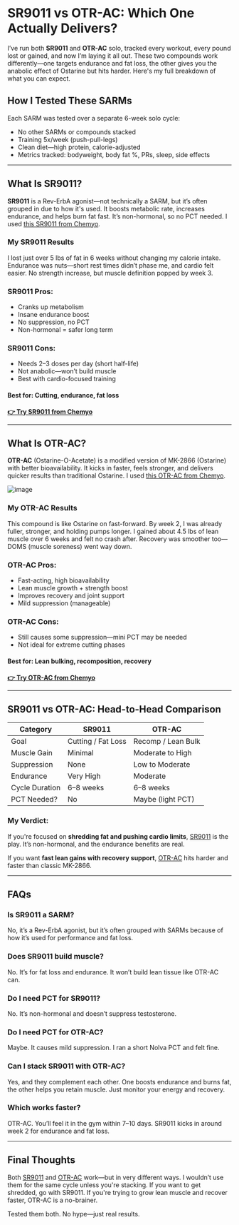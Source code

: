 <h1>SR9011 vs OTR-AC: Which One Actually Delivers?</h1>

<p>I’ve run both <strong>SR9011</strong> and <strong>OTR-AC</strong> solo, tracked every workout, every pound lost or gained, and now I’m laying it all out. These two compounds work differently—one targets endurance and fat loss, the other gives you the anabolic effect of Ostarine but hits harder. Here's my full breakdown of what you can expect.</p>

<h2>How I Tested These SARMs</h2>
<p>Each SARM was tested over a separate 6-week solo cycle:</p>
<ul>
  <li>No other SARMs or compounds stacked</li>
  <li>Training 5x/week (push-pull-legs)</li>
  <li>Clean diet—high protein, calorie-adjusted</li>
  <li>Metrics tracked: bodyweight, body fat %, PRs, sleep, side effects</li>
</ul>

<hr>

<h2>What Is SR9011?</h2>
<p><strong>SR9011</strong> is a Rev-ErbA agonist—not technically a SARM, but it’s often grouped in due to how it's used. It boosts metabolic rate, increases endurance, and helps burn fat fast. It’s non-hormonal, so no PCT needed. I used <a href="https://www.chemyo.com/sr9011/?campaign=github&ref=166" target="_blank" rel="nofollow">this SR9011 from Chemyo</a>.</p>

<h3>My SR9011 Results</h3>
<p>I lost just over 5 lbs of fat in 6 weeks without changing my calorie intake. Endurance was nuts—short rest times didn’t phase me, and cardio felt easier. No strength increase, but muscle definition popped by week 3.</p>

<h3>SR9011 Pros:</h3>
<ul>
  <li>Cranks up metabolism</li>
  <li>Insane endurance boost</li>
  <li>No suppression, no PCT</li>
  <li>Non-hormonal = safer long term</li>
</ul>

<h3>SR9011 Cons:</h3>
<ul>
  <li>Needs 2–3 doses per day (short half-life)</li>
  <li>Not anabolic—won’t build muscle</li>
  <li>Best with cardio-focused training</li>
</ul>

<h4><strong>Best for:</strong> Cutting, endurance, fat loss</h4>

<p><a href="https://www.chemyo.com/sr9011/?campaign=github&ref=166" target="_blank" rel="nofollow"><strong>👉 Try SR9011 from Chemyo</strong></a></p>

<hr>

<h2>What Is OTR-AC?</h2>
<p><strong>OTR-AC</strong> (Ostarine-O-Acetate) is a modified version of MK-2866 (Ostarine) with better bioavailability. It kicks in faster, feels stronger, and delivers quicker results than traditional Ostarine. I used <a href="https://www.chemyo.com/product/otr-ac-solution/?campaign=github&ref=166" target="_blank" rel="nofollow">this OTR-AC from Chemyo</a>.</p>

![image](https://github.com/user-attachments/assets/bf91eed9-b1a8-4e3b-8e6a-87304659fcb6)

<h3>My OTR-AC Results</h3>
<p>This compound is like Ostarine on fast-forward. By week 2, I was already fuller, stronger, and holding pumps longer. I gained about 4.5 lbs of lean muscle over 6 weeks and felt no crash after. Recovery was smoother too—DOMS (muscle soreness) went way down.</p>

<h3>OTR-AC Pros:</h3>
<ul>
  <li>Fast-acting, high bioavailability</li>
  <li>Lean muscle growth + strength boost</li>
  <li>Improves recovery and joint support</li>
  <li>Mild suppression (manageable)</li>
</ul>

<h3>OTR-AC Cons:</h3>
<ul>
  <li>Still causes some suppression—mini PCT may be needed</li>
  <li>Not ideal for extreme cutting phases</li>
</ul>

<h4><strong>Best for:</strong> Lean bulking, recomposition, recovery</h4>

<p><a href="https://www.chemyo.com/product/otr-ac-solution/?campaign=github&ref=166" target="_blank" rel="nofollow"><strong>👉 Try OTR-AC from Chemyo</strong></a></p>

<hr>

<h2>SR9011 vs OTR-AC: Head-to-Head Comparison</h2>

<table>
  <thead>
    <tr>
      <th>Category</th>
      <th>SR9011</th>
      <th>OTR-AC</th>
    </tr>
  </thead>
  <tbody>
    <tr>
      <td>Goal</td>
      <td>Cutting / Fat Loss</td>
      <td>Recomp / Lean Bulk</td>
    </tr>
    <tr>
      <td>Muscle Gain</td>
      <td>Minimal</td>
      <td>Moderate to High</td>
    </tr>
    <tr>
      <td>Suppression</td>
      <td>None</td>
      <td>Low to Moderate</td>
    </tr>
    <tr>
      <td>Endurance</td>
      <td>Very High</td>
      <td>Moderate</td>
    </tr>
    <tr>
      <td>Cycle Duration</td>
      <td>6–8 weeks</td>
      <td>6–8 weeks</td>
    </tr>
    <tr>
      <td>PCT Needed?</td>
      <td>No</td>
      <td>Maybe (light PCT)</td>
    </tr>
  </tbody>
</table>

<h3>My Verdict:</h3>
<p>If you're focused on <strong>shredding fat and pushing cardio limits</strong>, <a href="https://www.chemyo.com/sr9011/?campaign=github&ref=166" target="_blank" rel="nofollow">SR9011</a> is the play. It’s non-hormonal, and the endurance benefits are real.</p>
<p>If you want <strong>fast lean gains with recovery support</strong>, <a href="https://www.chemyo.com/product/otr-ac-solution/?campaign=github&ref=166" target="_blank" rel="nofollow">OTR-AC</a> hits harder and faster than classic MK-2866.</p>

<hr>

<h2>FAQs</h2>

<h3>Is SR9011 a SARM?</h3>
<p>No, it’s a Rev-ErbA agonist, but it’s often grouped with SARMs because of how it’s used for performance and fat loss.</p>

<h3>Does SR9011 build muscle?</h3>
<p>No. It’s for fat loss and endurance. It won’t build lean tissue like OTR-AC can.</p>

<h3>Do I need PCT for SR9011?</h3>
<p>No. It’s non-hormonal and doesn’t suppress testosterone.</p>

<h3>Do I need PCT for OTR-AC?</h3>
<p>Maybe. It causes mild suppression. I ran a short Nolva PCT and felt fine.</p>

<h3>Can I stack SR9011 with OTR-AC?</h3>
<p>Yes, and they complement each other. One boosts endurance and burns fat, the other helps you retain muscle. Just monitor your energy and recovery.</p>

<h3>Which works faster?</h3>
<p>OTR-AC. You’ll feel it in the gym within 7–10 days. SR9011 kicks in around week 2 for endurance and fat loss.</p>

<hr>

<h2>Final Thoughts</h2>
<p>Both <a href="https://www.chemyo.com/sr9011/?campaign=github&ref=166" target="_blank" rel="nofollow">SR9011</a> and <a href="https://www.chemyo.com/product/otr-ac-solution/?campaign=github&ref=166" target="_blank" rel="nofollow">OTR-AC</a> work—but in very different ways. I wouldn’t use them for the same cycle unless you're stacking. If you want to get shredded, go with SR9011. If you're trying to grow lean muscle and recover faster, OTR-AC is a no-brainer.</p>
<p>Tested them both. No hype—just real results.</p>
